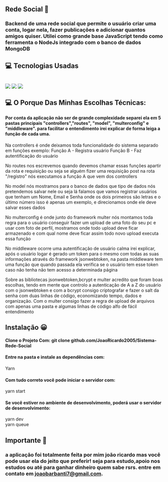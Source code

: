 ## Rede Social 📱

### Backend de uma rede social que permite o usuário criar uma conta, logar nela, fazer publicações e adicionar quantos amigos quiser. Utilei como grande base JavaScript tendo como ferramenta o NodeJs integrado com o banco de dados MongoDB

## 💻 Tecnologias Usadas
<div style="display: inline_block"><br/>
<img align="center" src="https://img.shields.io/badge/JavaScript-323330?style=for-the-badge&logo=javascript&logoColor=F7DF1E">
<img align="center" src="https://img.shields.io/badge/Node.js-43853D?style=for-the-badge&logo=node.js&logoColor=white">
<img align="center" src="https://img.shields.io/badge/MongoDB-4EA94B?style=for-the-badge&logo=mongodb&logoColor=white">
</div>

## 💻 O Porque Das Minhas Escolhas Técnicas:

#### Por conta da aplicação não ser de grande complexidade separei ela em 5 pastas principais "controllers","routes", "model", "multerconfig" e "middleware". para facilitar o entendimento irei explicar de forma leiga a função de cada uma.

Na controllers é onde deixamos toda funcionalidade do sistema separado em funções 
exemplo: Função A - Registra usuário
 Função B - Faz autentificação do usuário

No routes nos escrevemos quando devemos chamar essas funções apartir da rota e requisição ou seja se alguém fizer uma requisição post na rota "/registro" nós executamos a função A que vem dos controllers

No model nós mostramos para o banco de dados que tipo de dados nós pretendemos salvar nele ou seja lá falamos que vamos registrar usuários que tenham um Nome, Email e Senha onde os dois primeiros são letras e o último número isso é apenas um exemplo, e direcionamos onde ele deve salvar esses dados

No multerconfig é onde junto do framework multer nós montamos toda regra para o usuário conseguir fazer um upload de uma foto do seu pc e usar com foto de perfil, mostramos onde todo upload deve ficar armazenado e com qual nome deve ficar assim todo novo upload executa essa função

No middleware ocorre uma autentificação de usuário calma irei explicar, após o usuário logar é gerado um token para o mesmo com todas as suas informações através do framework jsonwebtoken, na pasta middleware tem uma função que quando passada ela verifica se o usuário tem esse token caso não tenha não tem acesso a determinada página


Sobre as bibliotecas jsonwebtoken,bcrypt e multer acredito que foram boas escolhas, tendo em mente que controlo a autenticação de A a Z do usuário com o jsonwebtoken e com a bcrypt consigo criptografar e fazer o salt da senha com duas linhas de código, economizando tempo, dados e organização. Com o multer consigo fazer a regra de upload de arquivos com apenas uma pasta e algumas linhas de código alfo de fácil entendimento


## Instalação 😀 

#### Clone o Projeto Com: git clone github.com/JoaoRicardo2005/Sistema-Rede-Social </br>

#### Entre na pasta e instale as dependências com: 
 Yarn
#### Com tudo correto você pode iniciar o servidor com:
yarn start
#### Se você estiver no ambiente de desenvolvimento, poderá usar o servidor de desenvolvimento:
yarn dev</br>
yarn queue
## Importante 💛

### a aplicação foi totalmente feita por mim joão ricardo mas você pode usar ela do jeito que preferir! seja para estudo,apoio nos estudos ou até para ganhar dinheiro quem sabe rsrs. entre em contato em joaobarbanti7@gmail.com.
</div>

